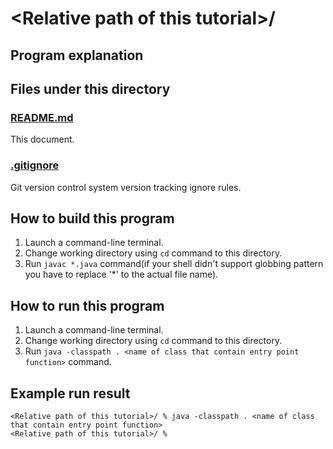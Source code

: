 # &lt;Relative path of this tutorial&gt;/
## Program explanation

## Files under this directory
### [README.md](README.md)
This document.

### [.gitignore](.gitignore)
Git version control system version tracking ignore rules.

## How to build this program
1. Launch a command-line terminal.
2. Change working directory using `cd` command to this directory.
3. Run `javac *.java` command(if your shell didn't support globbing pattern you have to replace '*' to the actual file name).

## How to run this program
1. Launch a command-line terminal.
2. Change working directory using `cd` command to this directory.
3. Run `java -classpath . <name of class that contain entry point function>` command.

## Example run result
```
<Relative path of this tutorial>/ % java -classpath . <name of class that contain entry point function>
<Relative path of this tutorial>/ % 
```